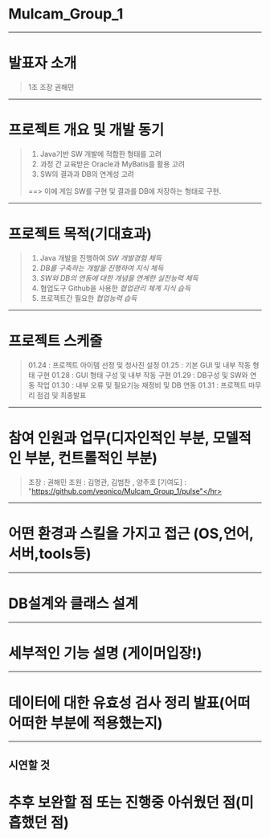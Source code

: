 # Mulcam_Group_1
---
# 발표자 소개 
> 1조 조장 권해민
---
# 프로젝트 개요 및 개발 동기
> 1. Java기반 SW 개발에 적합한 형태를 고려 
> 2. 과정 간 교육받은 Oracle과 MyBatis를 활용 고려
> 3. SW의 결과과 DB의 연계성 고려
>
> ==> 이에 게임 SW를 구현 및 결과를 DB에 저장하는 형태로 구현.
---
# 프로젝트 목적(기대효과)
> 1. Java 개발을 진행하여 *SW 개발경험 체득*
> 2. *DB를 구축하는 개발을 진행하여 지식 체득*
> 3. *SW와 DB의 연동에 대한 개념을 연계한 실전능력 체득*
> 4. 협업도구 Github을 사용한 *협업관리 체계 지식 습득*
> 5. 프로젝트간 필요한 *협업능력 습득*
---
# 프로젝트 스케줄
> 01.24 : 프로젝트 아이템 선정 및 청사진 설정</hr>
> 01.25 : 기본 GUI 및 내부 작동 형태 구현</hr>
> 01.28 : GUI 형태 구성 및 내부 작동 구현</hr>
> 01.29 : DB구성 및 SW와 연동 작업</hr>
> 01.30 : 내부 오류 및 필요기능 재정비 및 DB 연동</hr>
> 01.31 : 프로젝트 마무리 점검 및 최종발표</hr>

---
# 참여 인원과 업무(디자인적인 부분, 모델적인 부분, 컨트롤적인 부분)
> 조장 : 권해민</hr>
> 조원 : 김명관,  김범찬 , 양주호</hr>
> [기여도] : "https://github.com/veonico/Mulcam_Group_1/pulse"</hr>
---
# 어떤 환경과 스킬을 가지고 접근 (OS,언어,서버,tools등)
---
# DB설계와 클래스 설계
---
# 세부적인 기능 설명 (게이머입장!)
---
# 데이터에 대한 유효성 검사 정리 발표(어떠어떠한 부분에 적용했는지)
---
시연할 것
---
# 추후 보완할 점 또는 진행중 아쉬웠던 점(미흡했던 점)
